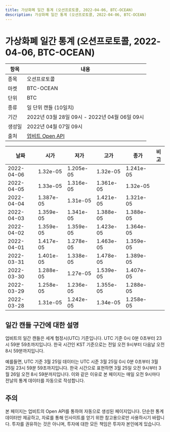 ```yaml
---
title: 가상화폐 일간 통계 (오션프로토콜, 2022-04-06, BTC-OCEAN)
description: 가상화폐 일간 통계 (오션프로토콜, 2022-04-06, BTC-OCEAN)
---
```



가상화폐 일간 통계 (오션프로토콜, 2022-04-06, BTC-OCEAN)
===

|항목|내용|
|--|--|
|종목|오션프로토콜|
|마켓|BTC-OCEAN|
|단위|BTC|
|종류|일 단위 캔들 (10일치)|
|기간|2022년 03월 28일 09시 - 2022년 04월 06일 09시|
|생성일|2022년 04월 07일 09시|
|출처|[업비트 Open API](https://docs.upbit.com)|


|날짜|시가|저가|고가|종가|비고|
|--|--|--|--|--|--|
|2022-04-06|1.32e-05|1.205e-05|1.32e-05|1.241e-05|    |
|2022-04-05|1.33e-05|1.316e-05|1.361e-05|1.32e-05|    |
|2022-04-04|1.387e-05|1.31e-05|1.421e-05|1.321e-05|    |
|2022-04-03|1.359e-05|1.341e-05|1.388e-05|1.388e-05|    |
|2022-04-02|1.359e-05|1.359e-05|1.423e-05|1.364e-05|    |
|2022-04-01|1.417e-05|1.278e-05|1.463e-05|1.359e-05|    |
|2022-03-31|1.401e-05|1.338e-05|1.478e-05|1.389e-05|    |
|2022-03-30|1.288e-05|1.27e-05|1.539e-05|1.407e-05|    |
|2022-03-29|1.258e-05|1.236e-05|1.355e-05|1.288e-05|    |
|2022-03-28|1.31e-05|1.242e-05|1.34e-05|1.258e-05|    |


일간 캔들 구간에 대한 설명
---


업비트의 일간 캔들은 세계 협정시(UTC) 기준입니다. 
UTC 기준 0시 0분 0초부터 23시 59분 59초까지입니다. 
한국 시간인 KST 기준으로는 전일 오전 9시부터 다음날 오전 8시 59분까지입니다. 


예를들면, UTC 기준 3월 25일 데이터는 UTC 시준 3월 25일 0시 0분 0초부터 3월 25일 23시 59분 59초까지입니다. 
한국 시간으로 표현하면 3월 25일 오전 9시부터 3월 26일 오전 8시 59분까지입니다. 
이와 같은 이유로 본 페이지는 매일 오전 9시마다 전날의 통계 데이터를 자동으로 작성합니다. 


주의
---


본 페이지는 업비트의 Open API를 통하여 자동으로 생성된 페이지입니다. 
단순한 통계 데이터만 제공하고, 자료를 통해 인사이트를 얻기 위한 참고용으로만 사용하시기 바랍니다. 
투자를 권유하는 것은 아니며, 투자에 대한 모든 책임은 투자자 본인에게 있습니다. 
